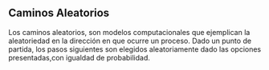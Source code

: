 ## Caminos Aleatorios

Los caminos aleatorios, son modelos computacionales que ejemplican la aleatoriedad en la dirección en que ocurre un proceso. 
Dado un punto de partida, los pasos siguientes son elegidos aleatoriamente dado las opciones presentadas,con igualdad de 
probabilidad. 

